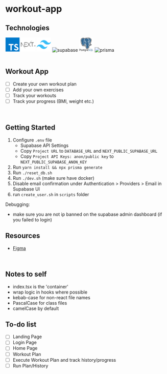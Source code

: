 # workout-app

## Technologies

<div>
  <img alt="typescript" width="45px" src="https://raw.githubusercontent.com/devicons/devicon/master/icons/typescript/typescript-original.svg">
  <img alt="next.js" width="45px" src="https://raw.githubusercontent.com/devicons/devicon/master/icons/nextjs/nextjs-original-wordmark.svg">
  <img alt="tailwindcss" width="45px" src="https://raw.githubusercontent.com/devicons/devicon/master/icons/tailwindcss/tailwindcss-plain.svg">
  <img alt="supabase" width="75px" src="https://supabase.com/_next/image?url=%2F_next%2Fstatic%2Fmedia%2Flogo-preview.50e72501.jpg&w=1920&q=75">
  <img alt="postgres" width="45px" src="https://raw.githubusercontent.com/devicons/devicon/master/icons/postgresql/postgresql-original-wordmark.svg">
  <img alt="prisma" width="60" src="https://logowik.com/content/uploads/images/prisma2244.jpg">
</div>

<br />

## Workout App

- [ ] Create your own workout plan
- [ ] Add your own exercises
- [ ] Track your workouts
- [ ] Track your progress (BMI, weight etc.)

<br />

## Getting Started

1. Configure `.env` file
   - Supabase API Settings
   - Copy `Project URL` to `DATABASE_URL` and `NEXT_PUBLIC_SUPABASE_URL`
   - Copy `Project API Keys: anon/public key` to `NEXT_PUBLIC_SUPABASE_ANON_KEY`
2. Run `yarn install && npx prisma generate`
3. Run `./reset_db.sh`
4. Run `./dev.sh` (make sure have docker)
5. Disable email confirmation under Authentication > Providers > Email in Supabase UI
6. run `create_user.sh` in `scripts` folder

Debugging:

- make sure you are not ip banned on the supabase admin dashboard (if you failed to login)

## Resources

- [Figma](https://www.figma.com/file/R0i3v0IsjhkOhDSYITeWHU/Workout-App?type=design&node-id=0%3A1&mode=design&t=4R5sghDXxfNWkufE-1)

<br />

## Notes to self

- index.tsx is the 'container'
- wrap logic in hooks where possible
- kebab-case for non-react file names
- PascalCase for class files
- camelCase by default

## To-do list

- [ ] Landing Page
- [ ] Login Page
- [ ] Home Page
- [ ] Workout Plan
- [ ] Execute Workout Plan and track history/progress
- [ ] Run Plan/History
